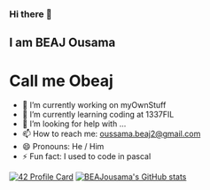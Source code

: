 ### Hi there 👋
## I am BEAJ Ousama
#  Call me Obeaj

- 🔭 I’m currently working on myOwnStuff
- 🌱 I’m currently learning coding at 1337FIL
- 🤔 I’m looking for help with ...
- 📫 How to reach me: oussama.beaj2@gmail.com
- 😄 Pronouns: He / Him
- ⚡ Fun fact: I used to code in pascal

[![42 Profile Card](https://1337-readme.vercel.app/api/profile?cursus=42cursus&dark=true&login=obeaj)](https://github.com/mohouyizme/1337-readme) 
[![BEAJousama's GitHub stats](https://github-readme-stats.vercel.app/api?username=BEAJousama)](https://github.com/BEAJousama/github-readme-stats)
